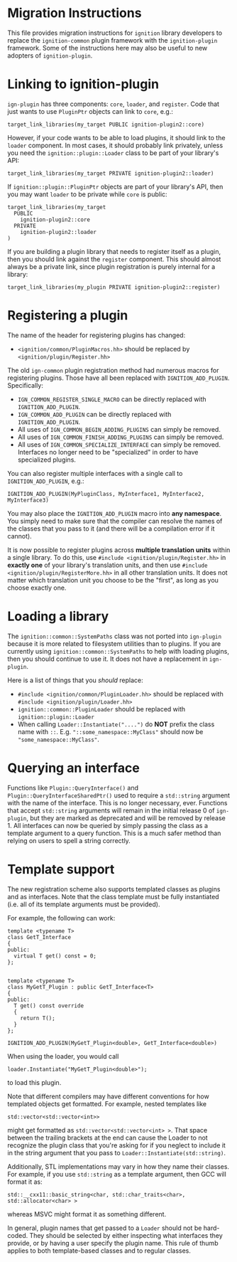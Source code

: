# Migration Instructions

This file provides migration instructions for `ignition` library developers to
replace the `ignition-common` plugin framework with the `ignition-plugin`
framework. Some of the instructions here may also be useful to new adopters of
`ignition-plugin`.

# Linking to ignition-plugin

`ign-plugin` has three components: `core`, `loader`, and `register`. Code that
just wants to use `PluginPtr` objects can link to `core`, e.g.:

```
target_link_libraries(my_target PUBLIC ignition-plugin2::core)
```

However, if your code wants to be able to load plugins, it should link to the
`loader` component. In most cases, it should probably link privately, unless you
need the `ignition::plugin::Loader` class to be part of your library's API:

```
target_link_libraries(my_target PRIVATE ignition-plugin2::loader)
```

If `ignition::plugin::PluginPtr` objects are part of your library's API, then
you may want `loader` to be private while `core` is public:

```
target_link_libraries(my_target
  PUBLIC
    ignition-plugin2::core
  PRIVATE
    ignition-plugin2::loader
)
```

If you are building a plugin library that needs to register itself as a plugin,
then you should link against the `register` component. This should almost always
be a private link, since plugin registration is purely internal for a library:

```
target_link_libraries(my_plugin PRIVATE ignition-plugin2::register)
```

# Registering a plugin

The name of the header for registering plugins has changed:

* `<ignition/common/PluginMacros.hh>` should be replaced by `<ignition/plugin/Register.hh>`

The old `ign-common` plugin registration method had numerous macros for registering
plugins. Those have all been replaced with `IGNITION_ADD_PLUGIN`. Specifically:

* `IGN_COMMON_REGISTER_SINGLE_MACRO` can be directly replaced with `IGNITION_ADD_PLUGIN`.
* `IGN_COMMON_ADD_PLUGIN` can be directly replaced with `IGNITION_ADD_PLUGIN`.
* All uses of `IGN_COMMON_BEGIN_ADDING_PLUGINS` can simply be removed.
* All uses of `IGN_COMMON_FINISH_ADDING_PLUGINS` can simply be removed.
* All uses of `IGN_COMMON_SPECIALIZE_INTERFACE` can simply be removed. Interfaces no longer need to be "specialized" in order to have specialized plugins.

You can also register multiple interfaces with a single call to `IGNITION_ADD_PLUGIN`, e.g.:

```
IGNITION_ADD_PLUGIN(MyPluginClass, MyInterface1, MyInterface2, MyInterface3)
```

You may also place the `IGNITION_ADD_PLUGIN` macro into **any namespace**. You
simply need to make sure that the compiler can resolve the names of the classes
that you pass to it (and there will be a compilation error if it cannot).

It is now possible to register plugins across **multiple translation units**
within a single library. To do this, use `#include <ignition/plugin/Register.hh>`
in **exactly one** of your library's translation units, and then use
`#include <ignition/plugin/RegisterMore.hh>` in all other translation units. It
does not matter which translation unit you choose to be the "first", as long as
you choose exactly one.


# Loading a library

The `ignition::common::SystemPaths` class was not ported into `ign-plugin`
because it is more related to filesystem utilities than to plugins. If you are
currently using `ignition::common::SystemPaths` to help with loading plugins,
then you should continue to use it. It does not have a replacement in `ign-plugin`.

Here is a list of things that you *should* replace:

* `#include <ignition/common/PluginLoader.hh>` should be replaced with `#include <ignition/plugin/Loader.hh>`
* `ignition::common::PluginLoader` should be replaced with `ignition::plugin::Loader`
* When calling `Loader::Instantiate("....")` do **NOT** prefix the class name with `::`. E.g. `"::some_namespace::MyClass"` should now be `"some_namespace::MyClass"`.


# Querying an interface

Functions like `Plugin::QueryInterface()` and `Plugin::QueryInterfaceSharedPtr()`
used to require a `std::string` argument with the name of the interface. This is
no longer necessary, ever. Functions that accept `std::string` arguments will
remain in the initial release 0 of `ign-plugin`, but they are marked as
deprecated and will be removed by release 1. All interfaces can now be queried
by simply passing the class as a template argument to a query function. This is
a much safer method than relying on users to spell a string correctly.


# Template support

The new registration scheme also supports templated classes as plugins and as
interfaces. Note that the class template must be fully instantiated (i.e. all of
its template arguments must be provided).

For example, the following can work:

```
template <typename T>
class GetT_Interface
{
public:
  virtual T get() const = 0;
};


template <typename T>
class MyGetT_Plugin : public GetT_Interface<T>
{
public:
  T get() const override
  {
    return T();
  }
};

IGNITION_ADD_PLUGIN(MyGetT_Plugin<double>, GetT_Interface<double>)
```

When using the loader, you would call

```
loader.Instantiate("MyGetT_Plugin<double>");
```

to load this plugin.

Note that different compilers may have different conventions for how templated
objects get formatted. For example, nested templates like

```
std::vector<std::vector<int>>
```

might get formatted as `std::vector<std::vector<int> >`. That space between the
trailing brackets at the end can cause the Loader to not recognize the plugin
class that you're asking for if you neglect to include it in the string argument
that you pass to `Loader::Instantiate(std::string)`.

Additionally, STL implementations may vary in how they name their classes. For
example, if you use `std::string` as a template argument, then GCC will format
it as:

```
std::__cxx11::basic_string<char, std::char_traits<char>, std::allocator<char> >
```

whereas MSVC might format it as something different.

In general, plugin names that get passed to a `Loader` should not be hard-coded.
They should be selected by either inspecting what interfaces they provide, or by
having a user specify the plugin name. This rule of thumb applies to both
template-based classes and to regular classes.

